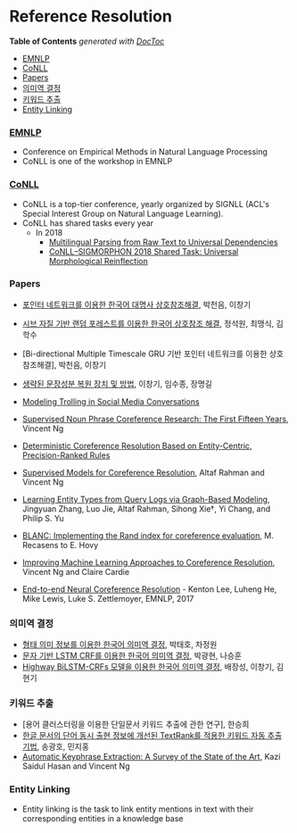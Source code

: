 # Reference Resolution

<!-- START doctoc generated TOC please keep comment here to allow auto update -->
<!-- DON'T EDIT THIS SECTION, INSTEAD RE-RUN doctoc TO UPDATE -->

**Table of Contents** _generated with [DocToc](https://github.com/thlorenz/doctoc)_

- [EMNLP](#emnlp)
- [CoNLL](#conll)
- [Papers](#papers)
- [의미역 결정](#%EC%9D%98%EB%AF%B8%EC%97%AD-%EA%B2%B0%EC%A0%95)
- [키워드 추출](#%ED%82%A4%EC%9B%8C%EB%93%9C-%EC%B6%94%EC%B6%9C)
- [Entity Linking](#entity-linking)

<!-- END doctoc generated TOC please keep comment here to allow auto update -->

### [EMNLP](http://emnlp2018.org/)

- Conference on Empirical Methods in Natural Language Processing
- CoNLL is one of the workshop in EMNLP

### [CoNLL](http://www.conll.org/)

- CoNLL is a top-tier conference, yearly organized by SIGNLL (ACL's Special Interest Group on Natural Language Learning).
- CoNLL has shared tasks every year
  - In 2018
    - [Multilingual Parsing from Raw Text to Universal Dependencies](http://universaldependencies.org/conll18/)
    - [CoNLL–SIGMORPHON 2018 Shared Task: Universal Morphological Reinflection](https://sigmorphon.github.io/sharedtasks/2018/)

### Papers

- [포인터 네트워크를 이용한 한국어 대명사 상호참조해결](http://kiise.or.kr/e_journal/2017/5/JOK/pdf/07.pdf), 박천음, 이창기
- [시브 자질 기반 랜덤 포레스트를 이용한 한국어 상호참조 해결](), 정석원, 최맹식, 김학수
- [Bi-directional Multiple Timescale GRU 기반 포인터 네트워크를 이용한 상호참조해결], 박천음, 이창기
- [생략된 문장성분 복원 장치 및 방법](https://patents.google.com/patent/KR100641053B1/ko), 이창기, 임수종, 장명길

- [Modeling Trolling in Social Media Conversations](https://arxiv.org/pdf/1612.05310.pdf)
- [Supervised Noun Phrase Coreference Research: The First Fifteen Years](http://delivery.acm.org/10.1145/1860000/1858823/p1396-ng.pdf?ip=221.148.36.67&id=1858823&acc=OPEN&key=4D4702B0C3E38B35%2E4D4702B0C3E38B35%2E4D4702B0C3E38B35%2E6D218144511F3437&__acm__=1536889438_33302213c46475f9809424b36737cb15), Vincent Ng
- [Deterministic Coreference Resolution Based on Entity-Centric, Precision-Ranked Rules](https://www.mitpressjournals.org/doi/pdf/10.1162/COLI_a_00152)
- [Supervised Models for Coreference Resolution](), Altaf Rahman and Vincent Ng
- [Learning Entity Types from Query Logs via Graph-Based Modeling](http://www.luojie.me/publications/files/zhang_cikm15_lp.pdf), Jingyuan Zhang, Luo Jie, Altaf Rahman, Sihong Xie†, Yi Chang, and Philip S. Yu
- [BLANC: Implementing the Rand index for coreference evaluation](http://citeseerx.ist.psu.edu/viewdoc/download?doi=10.1.1.300.9229&rep=rep1&type=pdf), M. Recasens to E. Hovy
- [Improving Machine Learning Approaches to Coreference Resolution](http://delivery.acm.org/10.1145/1080000/1073102/p104-ng.pdf?ip=221.148.36.67&id=1073102&acc=OPEN&key=4D4702B0C3E38B35%2E4D4702B0C3E38B35%2E4D4702B0C3E38B35%2E6D218144511F3437&__acm__=1536890936_3e69413d210852920058a15769c798d6), Vincent Ng and Claire Cardie
- [End-to-end Neural Coreference Resolution](https://www.semanticscholar.org/paper/End-to-end-Neural-Coreference-Resolution-Lee-He/8ae1af4a424f5e464d46903bc3d18fe1cf1434ff) - Kenton Lee, Luheng He, Mike Lewis, Luke S. Zettlemoyer, EMNLP, 2017

### 의미역 결정

- [형태 의미 정보를 이용한 한국어 의미역 결정](), 박태호, 차정원
- [문자 기반 LSTM CRF를 이용한 한국어 의미역 결정](), 박광현, 나승훈
- [Highway BiLSTM-CRFs 모델을 이용한 한국어 의미역 결정](), 배장성, 이창기, 김현기

### 키워드 추출

- [용어 클러스터링을 이용한 단일문서 키워드 추출에 관한 연구], 한승희
- [한글 문서의 단어 동시 출현 정보에 개선된 TextRank를 적용한 키워드 자동 추출 기법](), 송광호, 민지홍
- [Automatic Keyphrase Extraction: A Survey of the State of the Art](http://www.aclweb.org/anthology/P14-1119), Kazi Saidul Hasan and Vincent Ng

### Entity Linking

- Entity linking is the task to link entity mentions in text with their corresponding entities in a knowledge base
